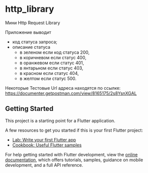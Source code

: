 # http_library

Мини Http Request Library

Приложение выводит 
 - код статуса запроса;
 - описание статуса  
   * в зеленом если код статуса 200, 
   * в коричневом если статус 400,  
   * в оранжевом если статус 401,
   * в янтарьном если статус 403,
   * в красном если статус 404,
   * в желтом если статус 500.



Некоторые Тестовые Url адреса находятся по ссылке:
 https://documenter.getpostman.com/view/8165175/2s8YsnXGAL

## Getting Started

This project is a starting point for a Flutter application.

A few resources to get you started if this is your first Flutter project:

- [Lab: Write your first Flutter app](https://docs.flutter.dev/get-started/codelab)
- [Cookbook: Useful Flutter samples](https://docs.flutter.dev/cookbook)

For help getting started with Flutter development, view the
[online documentation](https://docs.flutter.dev/), which offers tutorials,
samples, guidance on mobile development, and a full API reference.
